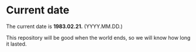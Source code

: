 # Current date

The current date is **1983.02.21.** (YYYY.MM.DD.)

This repository will be good when the world ends, so we will know how long it lasted.